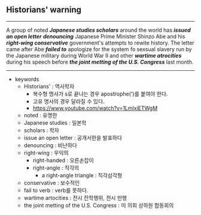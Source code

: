 ## Historians' warning

---

A group of noted **_Japanese studies scholars_** around the world has **_issued an open letter_** **_denouncing_** Japanese Prime Minister Shinzo Abe and his **_right-wing conservative_** government's attempts to rewite history.
The letter came after Abe **_failed to_** apologize for the system fo sexsual slavery run by the Japanese military during World War II and other **_wartime atrocities_** during his speech before **_the joint metting of the U.S. Congress_** last month.

---

- keywords
  - Historians' : 역사학자
    - 복수형 명사가 s로 끝나는 경우 apostrophe(')를 붙여야 한다.
    - 고유 명사의 경우 달라질 수 있다.
    - https://www.youtube.com/watch?v=1LmIxiETWgM
  - noted : 유명한
  - Japanese studies : 일본학
  - scholars : 학자
  - issue an open letter : 공개서한을 발표하다
  - denouncing : 비난하다
  - right-wing : 우익의
    - right-handed : 오른손잡이
    - right-angle : 직각의
      - a right-angle triangle : 직각삼각형
  - conservative : 보수적인
  - fail to verb : verb를 못하다.
  - wartime artocities : 전시 잔학행위, 전시 만행
  - the joint metting of the U.S. Congress : 미 의회 상하원 합동회의
